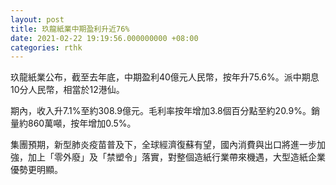 ```yaml
---
layout: post
title: 玖龍紙業中期盈利升近76%
date: 2021-02-22 19:19:56.000000000 +08:00
categories: rthk
---
```


玖龍紙業公布，截至去年底，中期盈利40億元人民幣，按年升75.6%。派中期息10分人民幣，相當於12港仙。

期內，收入升7.1%至約308.9億元。毛利率按年增加3.8個百分點至約20.9%。銷量約860萬噸，按年增加0.5%。

集團預期，新型肺炎疫苗普及下，全球經濟復蘇有望，國內消費與出口將進一步加強，加上「零外廢」及「禁塑令」落實，對整個造紙行業帶來機遇，大型造紙企業優勢更明顯。
